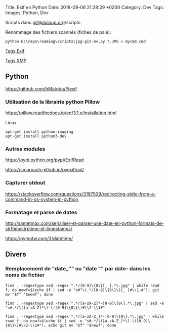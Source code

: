 Title:  Exif en Python
Date:   2018-09-06 21:28:29 +0200
Category: Dev
Tags: Images, Python, Dev


Scripts dans git@duloup.org/scripts

Renommage des fichiers scannés (fiches de paie):

	python E:\repo\roaming\scripts\jpg-git-mv.py *.JPG > mycmd.cmd

[Tags Exif](https://www.vcode.no/web/resource.nsf/II2LNUG/642.htm)

[Tags XMP](https://sno.phy.queensu.ca/~phil/exiftool/TagNames/XMP.html)

## Python

<https://github.com/hMatoba/Piexif>

### Utilisation de la librairie python Pillow

<https://pillow.readthedocs.io/en/3.1.x/installation.html>

Linux

	apt-get install python-imaging
	apt-get install python3-dev

### Autres modules

<https://pypi.python.org/pypi/ExifRead>

<https://smarnach.github.io/pyexiftool/>

### Capturer stdout

<https://stackoverflow.com/questions/3197509/redirecting-stdio-from-a-command-in-os-system-in-python>

### Formatage et parse de dates

<http://sametmax.com/serialiser-et-parser-une-date-en-python-formats-de-strftimestrptime-et-timestamps/>

<https://pymotw.com/3/datetime/>


## Divers

### Remplacement de "date_"" ou "date "" par date- dans les noms de fichier

	find . -regextype sed -regex ".*/[0-9]\{8\}[_ ].*\.jpg" | while read f; do newf=$(echo $f | sed -e "s#^\(.*/[0-9]\{8\}\)[_ ]#\\1-#"); git mv "$f" "$newf"; done

	find . -regextype sed -regex ".*/[a-zA-Z]*-[0-9]\{8\}.*\.jpg" | sed -e "s#.*/\([a-zA-Z]*\)-\([0-9]\{8\}\)#\\2-\\1#"

	find . -regextype sed -regex ".*/[a-zA-Z_]*-[0-9]\{8\}.*\.jpg" | while read f; do newf=$(echo $f | sed -e "s#.*/\([a-zA-Z_]*\)-\([0-9]\{8\}\)#\\2-\\1#"); echo git mv "$f" "$newf"; done


